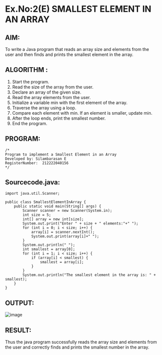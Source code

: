 # Ex.No:2(E)  SMALLEST ELEMENT IN AN ARRAY

## AIM:
To write a Java program that reads an array size and elements from the user and then finds and prints the smallest element in the array.
## ALGORITHM :
1.	Start the program.
2.	Read the size of the array from the user.
3.	Declare an array of the given size.
4.	Read the array elements from the user.
5.	Initialize a variable min with the first element of the array.
6.	Traverse the array using a loop.
7.	Compare each element with min. If an element is smaller, update min.
8.	After the loop ends, print the smallest number.
9.	End the program.
	

## PROGRAM:
 ```
/*
Program to implement a Smallest Element in an Array
Developed by: Silambarasan E
RegisterNumber:  212222040156
*/
```

## Sourcecode.java:
```
import java.util.Scanner;

public class SmallestElementInArray {
    public static void main(String[] args) {
        Scanner scanner = new Scanner(System.in);
        int size = 5;
        int[] array = new int[size];
        System.out.print("Enter " + size + " elements:"+" ");
        for (int i = 0; i < size; i++) {
            array[i] = scanner.nextInt();
            System.out.print(array[i]+" ");
        }
        System.out.println(" ");
        int smallest = array[0];
        for (int i = 1; i < size; i++) {
            if (array[i] < smallest) {
                smallest = array[i];
            }
        }
        System.out.println("The smallest element in the array is: " + smallest);
    }
}
```






## OUTPUT:
![image](https://github.com/user-attachments/assets/c2b0a8a8-e982-4548-87a0-b34702a30c12)



## RESULT:
Thus the java program successfully reads the array size and elements from the user and correctly finds and prints the smallest number in the array.




